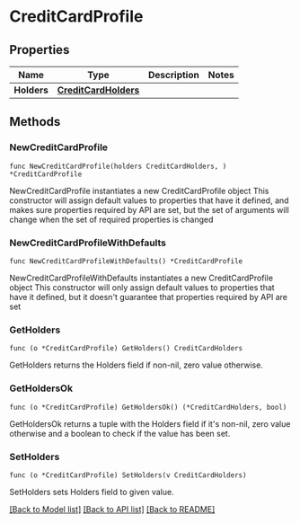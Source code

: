 # CreditCardProfile

## Properties

Name | Type | Description | Notes
------------ | ------------- | ------------- | -------------
**Holders** | [**CreditCardHolders**](CreditCardHolders.md) |  | 

## Methods

### NewCreditCardProfile

`func NewCreditCardProfile(holders CreditCardHolders, ) *CreditCardProfile`

NewCreditCardProfile instantiates a new CreditCardProfile object
This constructor will assign default values to properties that have it defined,
and makes sure properties required by API are set, but the set of arguments
will change when the set of required properties is changed

### NewCreditCardProfileWithDefaults

`func NewCreditCardProfileWithDefaults() *CreditCardProfile`

NewCreditCardProfileWithDefaults instantiates a new CreditCardProfile object
This constructor will only assign default values to properties that have it defined,
but it doesn't guarantee that properties required by API are set

### GetHolders

`func (o *CreditCardProfile) GetHolders() CreditCardHolders`

GetHolders returns the Holders field if non-nil, zero value otherwise.

### GetHoldersOk

`func (o *CreditCardProfile) GetHoldersOk() (*CreditCardHolders, bool)`

GetHoldersOk returns a tuple with the Holders field if it's non-nil, zero value otherwise
and a boolean to check if the value has been set.

### SetHolders

`func (o *CreditCardProfile) SetHolders(v CreditCardHolders)`

SetHolders sets Holders field to given value.



[[Back to Model list]](../README.md#documentation-for-models) [[Back to API list]](../README.md#documentation-for-api-endpoints) [[Back to README]](../README.md)


